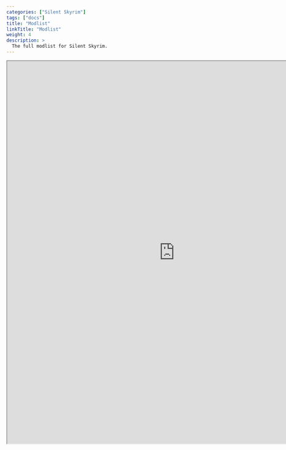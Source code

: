 ```yaml
---
categories: ["Silent Skyrim"]
tags: ["docs"] 
title: "Modlist"
linkTitle: "Modlist"
weight: 4
description: >
  The full modlist for Silent Skyrim.
---
```


<iframe src="https://loadorderlibrary.com/lists/silent-skyrim/embed/modlist.txt" width="875" height="1000" sandbox="allow-scripts" ></iframe> 